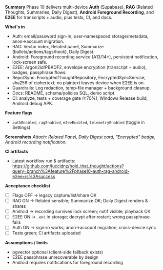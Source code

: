 **Summary**
Phase 10 delivers multi-device **Auth** (Supabase), **RAG** (Related Thoughts, Summaries, Daily Digest), **Android Foreground Recording**, and **E2EE** for transcripts + audio, plus tests, CI, and docs.

**What's in**
- Auth: email/password sign-in, user-namespaced storage/metadata, anon→account migration.
- RAG: Vector index, Related panel, Summarize (bullets/actions/tags/hook), Daily Digest.
- Android: Foreground recording service (A13/14+), persistent notification, lock-screen safe.
- E2EE: Argon2id/PBKDF2, envelope encryption (transcript + audio), badges, passphrase flows.
- Repo/Sync: EncryptedThoughtRepository, EncryptedSyncService, sha256 of ciphertext; no plaintext leaves device when E2EE is on.
- Guardrails: Log redaction, temp-file manager + background cleanup.
- Docs: README, schema/policies SQL, demo script.  
- CI: analyze, tests + coverage gate (≥70%), Windows Release build, Android debug APK.

**Feature flags**
- `authEnabled`, `ragEnabled`, `e2eeEnabled`, `telemetryEnabled` (toggle in Settings).

**Screenshots**
_Attach: Related Panel, Daily Digest card, "Encrypted" badge, Android recording notification._

**CI artifacts**
- Latest workflow run & artifacts: https://github.com/luccidnz/hold_that_thought/actions?query=branch%3Afeature%2Fphase10-auth-rag-android-e2ee+is%3Asuccess

**Acceptance checklist**
- [ ] Flags OFF → legacy capture/list/share OK
- [ ] RAG ON → Related sensible; Summarize OK; Daily Digest renders & shares
- [ ] Android → recording survives lock screen; notif visible; playback OK
- [ ] E2EE ON → `.enc` in storage; decrypt after restart; wrong passphrase fails
- [ ] Auth ON → sign-in works; anon→account migration; cross-device sync
- [ ] Tests green; CI artifacts uploaded

**Assumptions / limits**
- pgvector optional (client-side fallback exists)
- E2EE passphrase unrecoverable by design
- Android requires notifications for foreground recording
